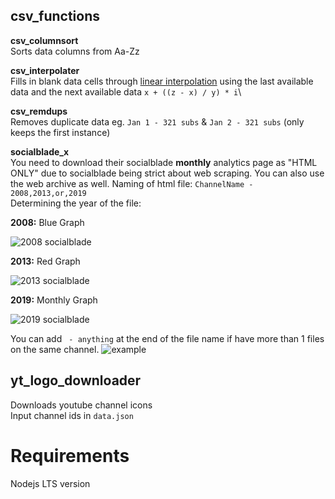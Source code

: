 ## csv_functions
**csv_columnsort**\
Sorts data columns from Aa-Zz

**csv_interpolater**\
Fills in blank data cells through [linear interpolation](https://en.wikipedia.org/wiki/Interpolation#Linear_interpolation) using the last available data and the next available data `x + ((z - x) / y) * i`\

**csv_remdups**\
Removes duplicate data eg. `Jan 1 - 321 subs` & `Jan 2 - 321 subs` (only keeps the first instance)

**socialblade_x**\
You need to download their socialblade **monthly** analytics page as "HTML ONLY" due to socialblade being strict about web scraping. You can also use the web archive as well.
Naming of html file: `ChannelName - 2008,2013,or,2019`\
Determining the year of the file:

**2008:** Blue Graph

![2008 socialblade](https://i.imgur.com/hjQ1tXI.png)

**2013:** Red Graph

![2013 socialblade](https://i.imgur.com/6OXvyXA.png)

**2019:** Monthly Graph

![2019 socialblade](https://i.imgur.com/kjvLl1H.png)

You can add ` - anything` at the end of the file name if have more than 1 files on the same channel.
![example](https://i.imgur.com/gSnbKHr.png)

## yt_logo_downloader
Downloads youtube channel icons\
Input channel ids in `data.json`

# Requirements
Nodejs LTS version
